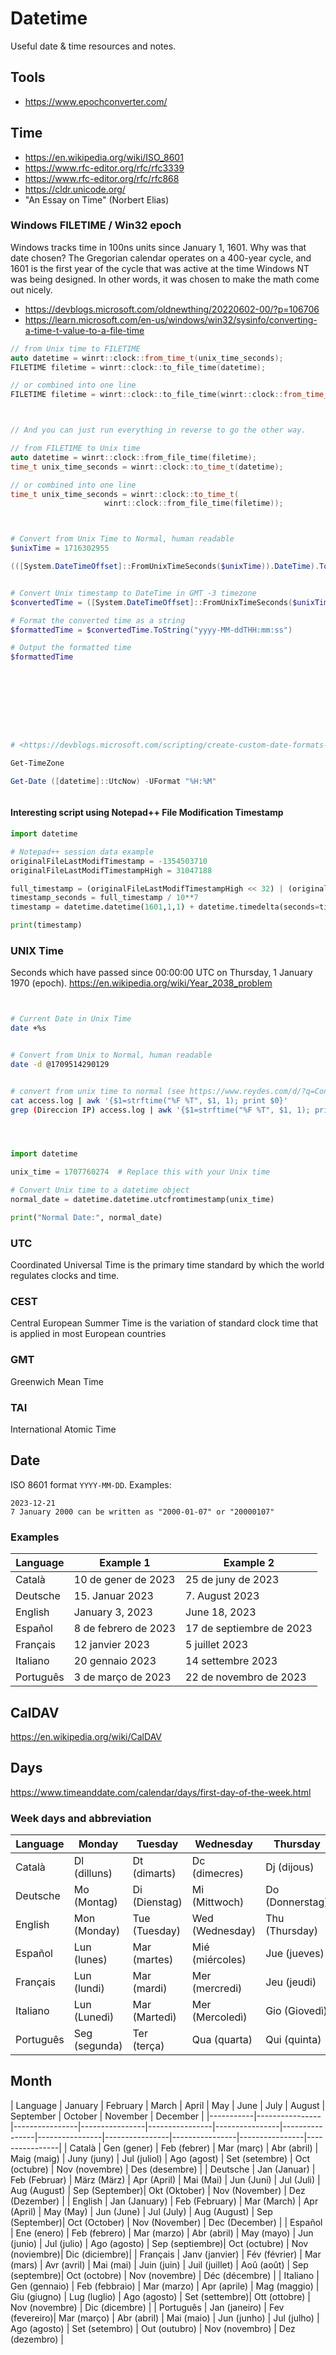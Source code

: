# Datetime
Useful date & time resources and notes.



## Tools

- <https://www.epochconverter.com/>








## Time
- <https://en.wikipedia.org/wiki/ISO_8601>
- <https://www.rfc-editor.org/rfc/rfc3339>
- <https://www.rfc-editor.org/rfc/rfc868>
- <https://cldr.unicode.org/>
- "An Essay on Time" (Norbert Elias)






###  Windows FILETIME / Win32 epoch
Windows tracks time in 100ns units since January 1, 1601.
Why was that date chosen? The Gregorian calendar operates on a 400-year cycle, and 1601 is the first year of the cycle that was active at the time Windows NT was being designed. In other words, it was chosen to make the math come out nicely.

- <https://devblogs.microsoft.com/oldnewthing/20220602-00/?p=106706>
- <https://learn.microsoft.com/en-us/windows/win32/sysinfo/converting-a-time-t-value-to-a-file-time>



```cpp
// from Unix time to FILETIME
auto datetime = winrt::clock::from_time_t(unix_time_seconds);
FILETIME filetime = winrt::clock::to_file_time(datetime);

// or combined into one line
FILETIME filetime = winrt::clock::to_file_time(winrt::clock::from_time_t(unix_time_seconds));



// And you can just run everything in reverse to go the other way.

// from FILETIME to Unix time
auto datetime = winrt::clock::from_file_time(filetime);
time_t unix_time_seconds = winrt::clock::to_time_t(datetime);

// or combined into one line
time_t unix_time_seconds = winrt::clock::to_time_t(
                     winrt::clock::from_file_time(filetime));

```



```powershell


# Convert from Unix Time to Normal, human readable
$unixTime = 1716302955

(([System.DateTimeOffset]::FromUnixTimeSeconds($unixTime)).DateTime).ToString("s") # Output: 2024-05-21T14:49:15


# Convert Unix timestamp to DateTime in GMT -3 timezone
$convertedTime = ([System.DateTimeOffset]::FromUnixTimeSeconds($unixTime)).ToOffset([TimeSpan]::FromHours(-3))

# Format the converted time as a string
$formattedTime = $convertedTime.ToString("yyyy-MM-ddTHH:mm:ss")

# Output the formatted time
$formattedTime









# <https://devblogs.microsoft.com/scripting/create-custom-date-formats-with-powershell/>

Get-TimeZone

Get-Date ([datetime]::UtcNow) -UFormat "%H:%M"



```

#### Interesting script using Notepad++ File Modification Timestamp
```python
import datetime

# Notepad++ session data example
originalFileLastModifTimestamp = -1354503710
originalFileLastModifTimestampHigh = 31047188

full_timestamp = (originalFileLastModifTimestampHigh << 32) | (originalFileLastModifTimestamp & 0xFFFFFFFF)
timestamp_seconds = full_timestamp / 10**7
timestamp = datetime.datetime(1601,1,1) + datetime.timedelta(seconds=timestamp_seconds)

print(timestamp)
```











### UNIX Time
Seconds which have passed since 00:00:00 UTC on Thursday, 1 January 1970 (epoch).
<https://en.wikipedia.org/wiki/Year_2038_problem>


```bash


# Current Date in Unix Time
date +%s


# Convert from Unix to Normal, human readable
date -d @1709514290129


# convert from unix time to normal (see https://www.reydes.com/d/?q=Convertir_muchas_Marcas_de_Tiempo_UNIX_Unix_Epoch)
cat access.log | awk '{$1=strftime("%F %T", $1, 1); print $0}'
grep (Direccion IP) access.log | awk '{$1=strftime("%F %T", $1, 1); print $0}'





```




```python
import datetime

unix_time = 1707760274  # Replace this with your Unix time

# Convert Unix time to a datetime object
normal_date = datetime.datetime.utcfromtimestamp(unix_time)

print("Normal Date:", normal_date)
```












### UTC
Coordinated Universal Time is the primary time standard by which the world regulates clocks and time.



### CEST
Central European Summer Time is the variation of standard clock time that is applied in most European countries



### GMT
Greenwich Mean Time


### TAI
International Atomic Time

























## Date
ISO 8601 format `YYYY-MM-DD`. Examples: 
```
2023-12-21
7 January 2000 can be written as "2000-01-07" or "20000107"

```





### Examples

| Language  | Example 1                 | Example 2                   |
|-----------|---------------------------|-----------------------------|
| Català    | 10 de gener de 2023       | 25 de juny de 2023          |
| Deutsche  | 15. Januar 2023           | 7. August 2023              |
| English   | January 3, 2023           | June 18, 2023               |
| Español   | 8 de febrero de 2023      | 17 de septiembre de 2023    |
| Français  | 12 janvier 2023           | 5 juillet 2023              |
| Italiano  | 20 gennaio 2023           | 14 settembre 2023           |
| Português | 3 de março de 2023        | 22 de novembro de 2023      |






## CalDAV
https://en.wikipedia.org/wiki/CalDAV


























## Days

<https://www.timeanddate.com/calendar/days/first-day-of-the-week.html>

### Week days and abbreviation

| Language  | Monday         | Tuesday        | Wednesday      | Thursday       | Friday         | Saturday       | Sunday         |
|-----------|----------------|----------------|----------------|----------------|----------------|----------------|----------------|
| Català    | Dl (dilluns)   | Dt (dimarts)   | Dc (dimecres)  | Dj (dijous)     | Dv (divendres) | Ds (dissabte)  | Dg (diumenge)  |
| Deutsche  | Mo (Montag)     | Di (Dienstag)  | Mi (Mittwoch)  | Do (Donnerstag) | Fr (Freitag)   | Sa (Samstag)   | So (Sonntag)   |
| English   | Mon (Monday)    | Tue (Tuesday)  | Wed (Wednesday)| Thu (Thursday)  | Fri (Friday)    | Sat (Saturday) | Sun (Sunday)   |
| Español   | Lun (lunes)    | Mar (martes)   | Mié (miércoles)| Jue (jueves)   | Vie (viernes)  | Sáb (sábado)   | Dom (domingo)  |
| Français  | Lun (lundi)    | Mar (mardi)    | Mer (mercredi) | Jeu (jeudi)     | Ven (vendredi) | Sam (samedi)   | Dim (dimanche) |
| Italiano  | Lun (Lunedì)   | Mar (Martedì)  | Mer (Mercoledì)| Gio (Giovedì)   | Ven (Venerdì)  | Sab (Sabato)   | Dom (Domenica) |
| Português | Seg (segunda)  | Ter (terça)    | Qua (quarta)   | Qui (quinta)   | Sex (sexta)    | Sáb (sábado)   | Dom (domingo)  |









## Month


| Language  | January        | February       | March          | April          | May            | June           | July           | August         | September      | October        | November       | December       |
|-----------|----------------|----------------|----------------|----------------|----------------|----------------|----------------|----------------|----------------|----------------|----------------|
| Català    | Gen (gener)    | Feb (febrer)   | Mar (març)     | Abr (abril)    | Maig (maig)    | Juny (juny)    | Jul (juliol)   | Ago (agost)    | Set (setembre) | Oct (octubre)  | Nov (novembre) | Des (desembre) |
| Deutsche  | Jan (Januar)   | Feb (Februar)  | März (März)    | Apr (April)    | Mai (Mai)      | Jun (Juni)     | Jul (Juli)     | Aug (August)   | Sep (September)| Okt (Oktober)  | Nov (November) | Dez (Dezember) |
| English   | Jan (January)  | Feb (February) | Mar (March)    | Apr (April)    | May (May)      | Jun (June)     | Jul (July)     | Aug (August)   | Sep (September)| Oct (October)  | Nov (November) | Dec (December) |
| Español   | Ene (enero)    | Feb (febrero)  | Mar (marzo)    | Abr (abril)    | May (mayo)     | Jun (junio)    | Jul (julio)    | Ago (agosto)   | Sep (septiembre)| Oct (octubre)  | Nov (noviembre)| Dic (diciembre)|
| Français  | Janv (janvier) | Fév (février)  | Mar (mars)     | Avr (avril)    | Mai (mai)      | Juin (juin)    | Juil (juillet) | Aoû (août)     | Sep (septembre)| Oct (octobre)  | Nov (novembre) | Déc (décembre) |
| Italiano  | Gen (gennaio)  | Feb (febbraio) | Mar (marzo)    | Apr (aprile)   | Mag (maggio)   | Giu (giugno)  | Lug (luglio)   | Ago (agosto)   | Set (settembre)| Ott (ottobre)  | Nov (novembre) | Dic (dicembre) |
| Português | Jan (janeiro)  | Fev (fevereiro)| Mar (março)    | Abr (abril)    | Mai (maio)     | Jun (junho)    | Jul (julho)    | Ago (agosto)   | Set (setembro) | Out (outubro)  | Nov (novembro) | Dez (dezembro) |











